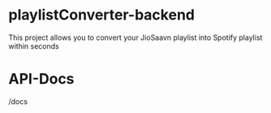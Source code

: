 # playlistConverter-backend
This project allows you to convert your JioSaavn playlist into Spotify playlist within seconds

# API-Docs
/docs
